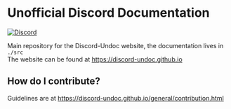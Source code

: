 # Unofficial Discord Documentation

[![Discord](https://img.shields.io/discord/943759314856849468?style=flat-square&color=fd745e&label=Unofficial%20Discord%20Documentation&logo=discord&logoColor=FFFFFF&labelColor=36393F)](https://discord.gg/zVB5P96GE2)

Main repository for the Discord-Undoc website, the documentation lives in `./src`\
The website can be found at <https://discord-undoc.github.io>

## How do I contribute?

Guidelines are at <https://discord-undoc.github.io/general/contribution.html>
